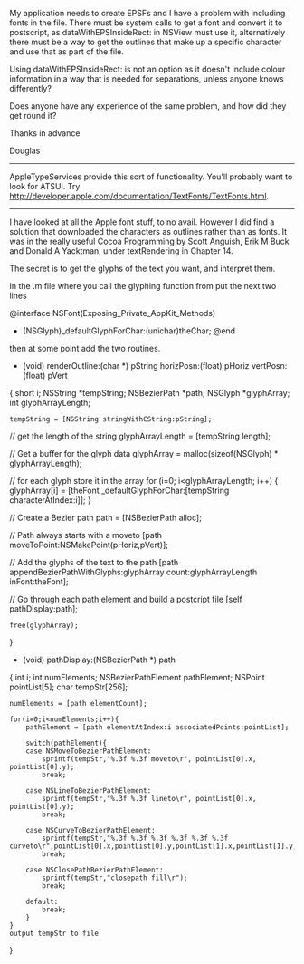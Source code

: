 My application needs to create EPSFs and I have a problem with including fonts in the file. There must be system calls to get a font and convert it to postscript, as dataWithEPSInsideRect: in NSView must use it, alternatively there must be a way to get the outlines that make up a specific character and use that as part of the file.

Using dataWithEPSInsideRect: is not an option as it doesn't include colour information in a way that is needed for separations, unless anyone knows differently?

Does anyone have any experience of the same problem, and how did they get round it?

Thanks in advance

Douglas

----

AppleTypeServices provide this sort of functionality. You'll probably want to look for ATSUI. Try http://developer.apple.com/documentation/TextFonts/TextFonts.html.

----

I have looked at all the Apple font stuff, to no avail. However I did find a solution that downloaded the characters as outlines rather than as fonts. It was in the really useful Cocoa Programming by Scott Anguish, Erik M Buck and Donald A Yacktman, under textRendering in Chapter 14.

The secret is to get the glyphs of the text you want, and interpret them.

In the .m file where you call the glyphing function from put the next two lines

    

@interface NSFont(Exposing_Private_AppKit_Methods)
- (NSGlyph)_defaultGlyphForChar:(unichar)theChar;
@end



then at some point add the two routines.

    

- (void) renderOutline:(char *) pString horizPosn:(float) pHoriz vertPosn:(float) pVert

{
	short i;
	NSString *tempString;
	NSBezierPath *path;
	NSGlyph *glyphArray;
	int glyphArrayLength;

	tempString = [NSString stringWithCString:pString];

//	get the length of the string
	glyphArrayLength = [tempString length];

//	Get a buffer for the glyph data
	glyphArray = malloc(sizeof(NSGlyph) * glyphArrayLength);

//	for each glyph store it in the array
	for (i=0; i<glyphArrayLength; i++) {
		glyphArray[i] = [theFont _defaultGlyphForChar:[tempString characterAtIndex:i]];
	}

//	Create a Bezier path
	path = [NSBezierPath alloc];

//	Path always starts with a moveto
	[path moveToPoint:NSMakePoint(pHoriz,pVert)];

//	Add the glyphs of the text to the path
	[path appendBezierPathWithGlyphs:glyphArray count:glyphArrayLength inFont:theFont];

//	Go through each path element and build a postcript file
	[self pathDisplay:path];

	free(glyphArray);
}

- (void) pathDisplay:(NSBezierPath *) path

{
	int i;
	int numElements;
	NSBezierPathElement pathElement;
	NSPoint pointList[5];
	char tempStr[256];

	numElements = [path elementCount];

	for(i=0;i<numElements;i++){
		pathElement = [path elementAtIndex:i associatedPoints:pointList];

		switch(pathElement){
		case NSMoveToBezierPathElement:
			sprintf(tempStr,"%.3f %.3f moveto\r", pointList[0].x, pointList[0].y);
			break;

		case NSLineToBezierPathElement:
			sprintf(tempStr,"%.3f %.3f lineto\r", pointList[0].x, pointList[0].y);
			break;

		case NSCurveToBezierPathElement:
			sprintf(tempStr,"%.3f %.3f %.3f %.3f %.3f %.3f curveto\r",pointList[0].x,pointList[0].y,pointList[1].x,pointList[1].y,pointList[2].x,pointList[2].y);
			break;

		case NSClosePathBezierPathElement:
			sprintf(tempStr,"closepath fill\r");
			break;

		default:
			break;
		}
	}
	output tempStr to file
}

